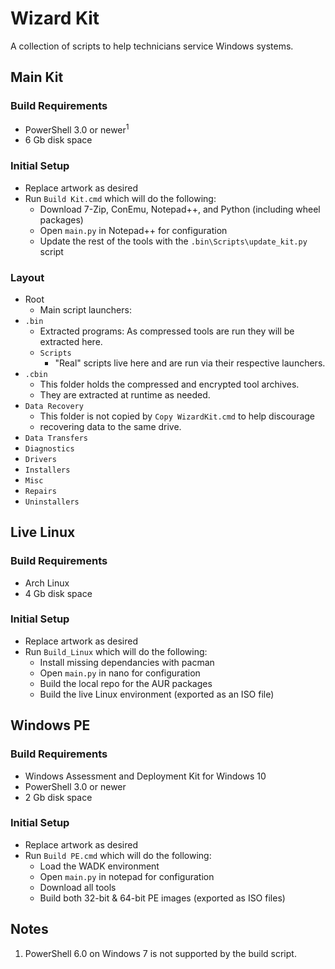 # Wizard Kit #

A collection of scripts to help technicians service Windows systems.

## Main Kit ##

### Build Requirements ###

* PowerShell 3.0 or newer<sup>1</sup>
* 6 Gb disk space

### Initial Setup ###

* Replace artwork as desired
* Run `Build Kit.cmd` which will do the following:
  * Download 7-Zip, ConEmu, Notepad++, and Python (including wheel packages)
  * Open `main.py` in Notepad++ for configuration
  * Update the rest of the tools with the `.bin\Scripts\update_kit.py` script

### Layout ###

* Root
  * Main script launchers:
* `.bin`
  * Extracted programs: As compressed tools are run they will be extracted here.
  * `Scripts`
    * "Real" scripts live here and are run via their respective launchers.
* `.cbin`
  * This folder holds the compressed and encrypted tool archives.
  * They are extracted at runtime as needed.
* `Data Recovery`
  * This folder is not copied by `Copy WizardKit.cmd` to help discourage
  * recovering data to the same drive.
* `Data Transfers`
* `Diagnostics`
* `Drivers`
* `Installers`
* `Misc`
* `Repairs`
* `Uninstallers`

## Live Linux ##

### Build Requirements ###

* Arch Linux
* 4 Gb disk space

### Initial Setup ###

* Replace artwork as desired
* Run `Build_Linux` which will do the following:
  * Install missing dependancies with pacman
  * Open `main.py` in nano for configuration
  * Build the local repo for the AUR packages
  * Build the live Linux environment (exported as an ISO file)

## Windows PE ##

### Build Requirements ###

* Windows Assessment and Deployment Kit for Windows 10
* PowerShell 3.0 or newer
* 2 Gb disk space

### Initial Setup ###

* Replace artwork as desired
* Run `Build PE.cmd` which will do the following:
  * Load the WADK environment
  * Open `main.py` in notepad for configuration
  * Download all tools
  * Build both 32-bit & 64-bit PE images (exported as ISO files)

## Notes ##
1. PowerShell 6.0 on Windows 7 is not supported by the build script.
